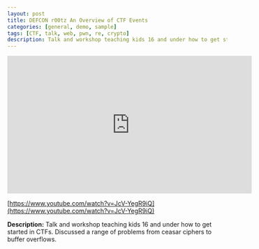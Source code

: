 ```yaml
---
layout: post
title: DEFCON r00tz An Overview of CTF Events
categories: [general, demo, sample]
tags: [CTF, talk, web, pwn, re, crypto]
description: Talk and workshop teaching kids 16 and under how to get started in CTFs. Discussed a range of problems from ceasar ciphers to buffer overflows.
---
```

<iframe width="560" height="315" src="https://www.youtube.com/watch?v=JcV-YegR9iQ" frameborder="0" allowfullscreen></iframe> 

[https://www.youtube.com/watch?v=JcV-YegR9iQ](https://www.youtube.com/watch?v=JcV-YegR9iQ)

**Description:** Talk and workshop teaching kids 16 and under how to get started in CTFs. Discussed a range of problems from ceasar ciphers to buffer overflows.
